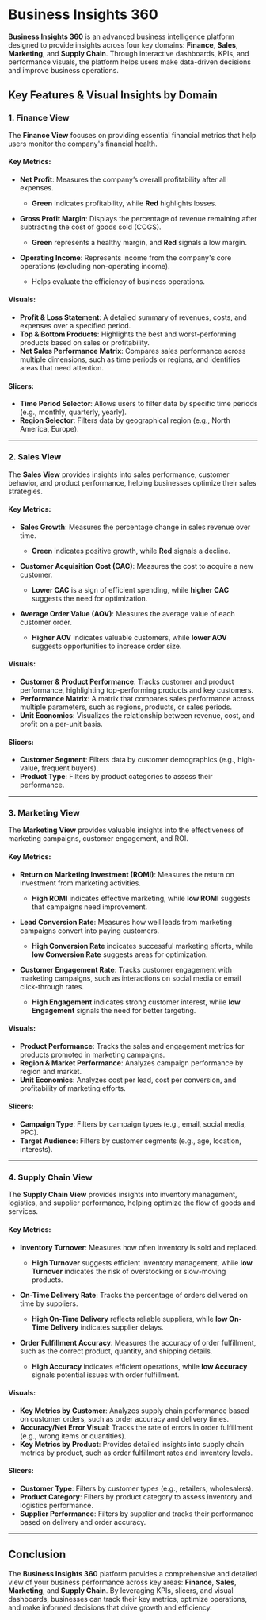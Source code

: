 # Business Insights 360

**Business Insights 360** is an advanced business intelligence platform designed to provide insights across four key domains: **Finance**, **Sales**, **Marketing**, and **Supply Chain**. Through interactive dashboards, KPIs, and performance visuals, the platform helps users make data-driven decisions and improve business operations.

## Key Features & Visual Insights by Domain

### 1. **Finance View**

The **Finance View** focuses on providing essential financial metrics that help users monitor the company's financial health.

#### Key Metrics:
- **Net Profit**: Measures the company’s overall profitability after all expenses.
  - **Green** indicates profitability, while **Red** highlights losses.
  
- **Gross Profit Margin**: Displays the percentage of revenue remaining after subtracting the cost of goods sold (COGS).
  - **Green** represents a healthy margin, and **Red** signals a low margin.
  
- **Operating Income**: Represents income from the company's core operations (excluding non-operating income).
  - Helps evaluate the efficiency of business operations.

#### Visuals:
- **Profit & Loss Statement**: A detailed summary of revenues, costs, and expenses over a specified period.
- **Top & Bottom Products**: Highlights the best and worst-performing products based on sales or profitability.
- **Net Sales Performance Matrix**: Compares sales performance across multiple dimensions, such as time periods or regions, and identifies areas that need attention.

#### Slicers:
- **Time Period Selector**: Allows users to filter data by specific time periods (e.g., monthly, quarterly, yearly).
- **Region Selector**: Filters data by geographical region (e.g., North America, Europe).
  
---

### 2. **Sales View**

The **Sales View** provides insights into sales performance, customer behavior, and product performance, helping businesses optimize their sales strategies.

#### Key Metrics:
- **Sales Growth**: Measures the percentage change in sales revenue over time.
  - **Green** indicates positive growth, while **Red** signals a decline.

- **Customer Acquisition Cost (CAC)**: Measures the cost to acquire a new customer.
  - **Lower CAC** is a sign of efficient spending, while **higher CAC** suggests the need for optimization.

- **Average Order Value (AOV)**: Measures the average value of each customer order.
  - **Higher AOV** indicates valuable customers, while **lower AOV** suggests opportunities to increase order size.

#### Visuals:
- **Customer & Product Performance**: Tracks customer and product performance, highlighting top-performing products and key customers.
- **Performance Matrix**: A matrix that compares sales performance across multiple parameters, such as regions, products, or sales periods.
- **Unit Economics**: Visualizes the relationship between revenue, cost, and profit on a per-unit basis.

#### Slicers:
- **Customer Segment**: Filters data by customer demographics (e.g., high-value, frequent buyers).
- **Product Type**: Filters by product categories to assess their performance.

---

### 3. **Marketing View**

The **Marketing View** provides valuable insights into the effectiveness of marketing campaigns, customer engagement, and ROI.

#### Key Metrics:
- **Return on Marketing Investment (ROMI)**: Measures the return on investment from marketing activities.
  - **High ROMI** indicates effective marketing, while **low ROMI** suggests that campaigns need improvement.

- **Lead Conversion Rate**: Measures how well leads from marketing campaigns convert into paying customers.
  - **High Conversion Rate** indicates successful marketing efforts, while **low Conversion Rate** suggests areas for optimization.

- **Customer Engagement Rate**: Tracks customer engagement with marketing campaigns, such as interactions on social media or email click-through rates.
  - **High Engagement** indicates strong customer interest, while **low Engagement** signals the need for better targeting.

#### Visuals:
- **Product Performance**: Tracks the sales and engagement metrics for products promoted in marketing campaigns.
- **Region & Market Performance**: Analyzes campaign performance by region and market.
- **Unit Economics**: Analyzes cost per lead, cost per conversion, and profitability of marketing efforts.

#### Slicers:
- **Campaign Type**: Filters by campaign types (e.g., email, social media, PPC).
- **Target Audience**: Filters by customer segments (e.g., age, location, interests).

---

### 4. **Supply Chain View**

The **Supply Chain View** provides insights into inventory management, logistics, and supplier performance, helping optimize the flow of goods and services.

#### Key Metrics:
- **Inventory Turnover**: Measures how often inventory is sold and replaced.
  - **High Turnover** suggests efficient inventory management, while **low Turnover** indicates the risk of overstocking or slow-moving products.

- **On-Time Delivery Rate**: Tracks the percentage of orders delivered on time by suppliers.
  - **High On-Time Delivery** reflects reliable suppliers, while **low On-Time Delivery** indicates supplier delays.

- **Order Fulfillment Accuracy**: Measures the accuracy of order fulfillment, such as the correct product, quantity, and shipping details.
  - **High Accuracy** indicates efficient operations, while **low Accuracy** signals potential issues with order fulfillment.

#### Visuals:
- **Key Metrics by Customer**: Analyzes supply chain performance based on customer orders, such as order accuracy and delivery times.
- **Accuracy/Net Error Visual**: Tracks the rate of errors in order fulfillment (e.g., wrong items or quantities).
- **Key Metrics by Product**: Provides detailed insights into supply chain metrics by product, such as order fulfillment rates and inventory levels.

#### Slicers:
- **Customer Type**: Filters by customer types (e.g., retailers, wholesalers).
- **Product Category**: Filters by product category to assess inventory and logistics performance.
- **Supplier Performance**: Filters by supplier and tracks their performance based on delivery and order accuracy.

---

## Conclusion

The **Business Insights 360** platform provides a comprehensive and detailed view of your business performance across key areas: **Finance**, **Sales**, **Marketing**, and **Supply Chain**. By leveraging KPIs, slicers, and visual dashboards, businesses can track their key metrics, optimize operations, and make informed decisions that drive growth and efficiency.

